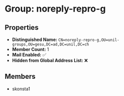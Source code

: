 # Group: noreply-repro-g

## Properties

- **Distinguished Name:** `CN=noreply-repro-g,OU=unil-groups,OU=gesu,DC=ad,DC=unil,DC=ch`
- **Member Count:** 1
- **Mail Enabled:** ✅
- **Hidden from Global Address List:** ❌

## Members

- skonsta1
